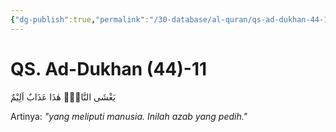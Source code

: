 ```yaml
---
{"dg-publish":true,"permalink":"/30-database/al-quran/qs-ad-dukhan-44-11/"}
---
```



# QS. Ad-Dukhan (44)-11
يَغْشَى النَّاسَۗ هٰذَا عَذَابٌ اَلِيْمٌ 

Artinya: *"yang meliputi manusia. Inilah azab yang pedih."*
